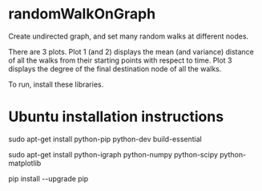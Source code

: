 # randomWalkOnGraph

Create undirected graph, and set many random walks at different nodes. 

There are 3 plots. Plot 1 (and 2) displays the mean (and variance) distance of all the walks from their starting points with respect to time. Plot 3 displays the degree of the final destination node of all the walks. 

To run, install these libraries. 

# Ubuntu installation instructions

sudo apt-get install python-pip python-dev build-essential

sudo apt-get install python-igraph python-numpy python-scipy python-matplotlib

pip install --upgrade pip

